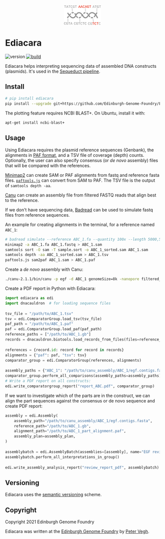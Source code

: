 <p align="center">
<img alt="Ediacara logo" title="Ediacara" src="images/logo.png" width="120">
</p>

# Ediacara

![version](https://img.shields.io/badge/current_version-0.1.2-blue)
[![build](https://github.com/Edinburgh-Genome-Foundry/Ediacara/actions/workflows/build.yml/badge.svg)](https://github.com/Edinburgh-Genome-Foundry/Ediacara/actions/workflows/build.yml)

Ediacara helps interpreting sequencing data of assembled DNA constructs (plasmids). It's used in the [Sequeduct pipeline](https://github.com/Edinburgh-Genome-Foundry/Sequeduct/).

## Install

```bash
# pip install ediacara
pip install --upgrade git+https://github.com/Edinburgh-Genome-Foundry/Ediacara.git@main
```

The plotting feature requires NCBI BLAST+. On Ubuntu, install it with:

```bash
apt-get install ncbi-blast+
```

## Usage

Using Ediacara requires the plasmid reference sequences (Genbank), the alignments in [PAF format](https://lh3.github.io/minimap2/minimap2.html#10), and a TSV file of coverage (depth) counts. Optionally, the user can also specify consensus (or *de novo* assembly) files that will be compared with the references.

[Minimap2](https://lh3.github.io/minimap2/) can create SAM or PAF alignments from fastq and reference fasta files.
[`paftools.js`](https://github.com/lh3/minimap2/blob/master/misc/README.md) can convert from SAM to PAF.
The TSV file is the output of `samtools depth -aa`.

[Canu](https://canu.readthedocs.io) can create an assembly file from filtered FASTQ reads that align best to the reference.

If we don't have sequencing data, [Badread](https://github.com/rrwick/Badread) can be used to simulate fastq files from reference sequences.

An example for creating alignments in the terminal, for a reference named `ABC_1`:

```bash
# badread simulate --reference ABC_1.fa --quantity 100x --length 5000,500 > ABC_1.fastq
minimap2 -a ABC_1.fa ABC_1.fastq > ABC_1.sam
samtools sort -O sam -T sample.sort -o ABC_1_sorted.sam ABC_1.sam
samtools depth -aa ABC_1_sorted.sam > ABC_1.tsv
paftools.js sam2paf ABC_1.sam > ABC_1.paf
```

Create a *de novo* assembly with Canu:

```bash
./canu-2.1.1/bin/canu -p egf -d ABC_1 genomeSize=8k -nanopore filtered_fastq/ABC_1_filtered.fastq
```

Create a PDF report in Python with Ediacara:

```python
import ediacara as edi
import dnacauldron  # for loading sequence files

tsv_file = "/path/to/ABC_1.tsv"
tsv = edi.ComparatorGroup.load_tsv(tsv_file)
paf_path = "/path/to/ABC_1.paf"
paf = edi.ComparatorGroup.load_paf(paf_path)
reference_paths = ["/path/to/ABC_1.gb"]
records = dnacauldron.biotools.load_records_from_files(files=reference_paths, use_file_names_as_ids=True)

references = {record.id: record for record in records}
alignments = {"paf": paf, "tsv": tsv}
comparator_group = edi.ComparatorGroup(references, alignments)

assembly_paths = {"ABC_1": "/path/to/canu_assembly/ABC_1/egf.contigs.fasta"}
comparator_group.perform_all_comparisons(assembly_paths=assembly_paths)
# Write a PDF report on all constructs:
edi.write_comparatorgroup_report("report_ABC.pdf", comparator_group)
```

If we want to investigate which of the parts are in the construct, we can align the part sequences
against the consensus or de novo sequence and create PDF report:

```python
assembly = edi.Assembly(
    assembly_path="/path/to/canu_assembly/ABC_1/egf.contigs.fasta",
    reference_path="/path/to/ABC_1.gb",
    alignment_path="/path/to/ABC_1_part_alignment.paf",
    assembly_plan=assembly_plan,
)

assemblybatch = edi.AssemblyBatch(assemblies=[assembly], name="EGF review")
assemblybatch.perform_all_interpretations_in_group()

edi.write_assembly_analysis_report("review_report_pdf", assemblybatch)
```

## Versioning

Ediacara uses the [semantic versioning](https://semver.org) scheme.

## Copyright

Copyright 2021 Edinburgh Genome Foundry

Ediacara was written at the [Edinburgh Genome Foundry](https://edinburgh-genome-foundry.github.io/)
by [Peter Vegh](https://github.com/veghp).
